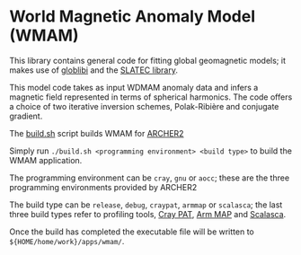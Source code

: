 World Magnetic Anomaly Model (WMAM)
===================================

This library contains general code for fitting global geomagnetic models;
it makes use of [globlibi](../../libs/globlibi/README.md) and the [SLATEC library](../../libs/slatec/README.md).

This model code takes as input WDMAM anomaly data and infers a magnetic field
represented in terms of spherical harmonics. The code offers a choice of two
iterative inversion schemes, Polak-Ribière and conjugate gradient.

The [build.sh](build.sh) script builds WMAM for [ARCHER2](https://www.archer2.ac.uk/)

Simply run `./build.sh <programming environment> <build type>` to build the WMAM application.

The programming environment can be `cray`, `gnu` or `aocc`; these are the three programming
environments provided by ARCHER2

The build type can be `release`, `debug`, `craypat`, `armmap` or `scalasca`; the last three
build types refer to profiling tools, [Cray PAT](https://docs.archer2.ac.uk/user-guide/profile/#craypat), [Arm MAP](https://docs.archer2.ac.uk/data-tools/arm-forge/) and [Scalasca](https://www.archer2.ac.uk/training/courses/220509-scalasca/).

Once the build has completed the executable file will be written to
`${HOME/home/work}/apps/wmam/`.